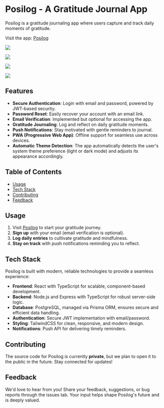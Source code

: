 # Posilog - A Gratitude Journal App

Posilog is a gratitude journaling app where users capture and track daily moments of gratitude.

Visit the app: [Posilog](https://posilog.com/)

![](https://img.shields.io/badge/frontend-react-blue?logo=react)

![](https://img.shields.io/badge/language-typescript-blue?logo=typescript)

![](https://img.shields.io/badge/PWA-ready-brightgreen)

![](https://img.shields.io/badge/version-1.0.0-blue)

## Features

- **Secure Authentication**: Login with email and password, powered by JWT-based security.
- **Password Reset**: Easily recover your account with an email link.
- **Email Verification**: Implemented but optional for accessing the app.
- **Gratitude Journaling**: Log and reflect on daily gratitude moments.
- **Push Notifications**: Stay motivated with gentle reminders to journal.
- **PWA (Progressive Web App)**: Offline support for seamless use across devices.
- **Automatic Theme Detection**:
  The app automatically detects the user's system theme preference (light or dark mode) and adjusts its appearance accordingly.

## Table of Contents

- [Usage](#usage)
- [Tech Stack](#tech-stack)
- [Contributing](5#contributing)
- [Feedback](#feedback)

## Usage

1. Visit [Posilog](https://posilog.com/) to start your gratitude journey.
2. **Sign up** with your email (email verification is optional).
3. **Log daily entries** to cultivate gratitude and mindfulness.
4. **Stay on track** with push notifications reminding you to reflect.

## Tech Stack

Posilog is built with modern, reliable technologies to provide a seamless experience:

- **Frontend**: React with TypeScript for scalable, component-based development.
- **Backend**: Node.js and Express with TypeScript for robust server-side logic.
- **Database**: PostgreSQL, managed via Prisma ORM, ensures secure and efficient data handling.
- **Authentication**: Secure JWT implementation with email/password.
- **Styling**: TailwindCSS for clean, responsive, and modern design.
- **Notifications**: Push API for delivering timely reminders.

## Contributing

The source code for Posilog is currently **private**, but we plan to open it to the public in the future. Stay connected for updates!

## Feedback

We'd love to hear from you! Share your feedback, suggestions, or bug reports through the issues tab. Your input helps shape Posilog's future and is deeply valued.
